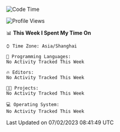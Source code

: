 <!--START_SECTION:waka-->
![Code Time](http://img.shields.io/badge/Code%20Time-621%20hrs%2031%20mins-blue)

![Profile Views](http://img.shields.io/badge/Profile%20Views-2-blue)

📊 **This Week I Spent My Time On** 

```text
⌚︎ Time Zone: Asia/Shanghai

💬 Programming Languages: 
No Activity Tracked This Week

🔥 Editors: 
No Activity Tracked This Week

🐱‍💻 Projects: 
No Activity Tracked This Week

💻 Operating System: 
No Activity Tracked This Week

```


 Last Updated on 07/02/2023 08:41:49 UTC
<!--END_SECTION:waka-->
